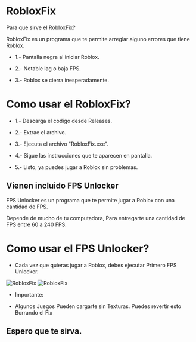 # RobloxFix

Para que sirve el RobloxFix?

RobloxFix es un programa que te permite arreglar alguno errores que tiene Roblox.

- 1.- Pantalla negra al iniciar Roblox.

- 2.- Notable lag o baja FPS.

- 3.- Roblox se cierra inesperadamente.

# Como usar el RobloxFix?

- 1.- Descarga el codigo desde Releases.

- 2.- Extrae el archivo.

- 3.- Ejecuta el archivo "RobloxFix.exe".

- 4.- Sigue las instrucciones que te aparecen en pantalla.

- 5.- Listo, ya puedes jugar a Roblox sin problemas.

## Vienen incluido FPS Unlocker

FPS Unlocker es un programa que te permite jugar a Roblox con una cantidad de FPS.

Depende de mucho de tu computadora, Para entregarte una cantidad de FPS entre 60 a 240 FPS.

# Como usar el FPS Unlocker?

- Cada vez que quieras jugar a Roblox, debes ejecutar Primero FPS Unlocker.

<img src= "https://media.discordapp.net/attachments/991215245358010432/1042372489155715072/Set2.png?width=725&height=130" alt= "RobloxFix">

<img src= "https://media.discordapp.net/attachments/991215245358010432/1042378295024570389/image.png?width=123&height=26" alt= "RobloxFix">

- Importante:

- Algunos Juegos Pueden cargarte sin Texturas. Puedes revertir esto Borrando el Fix

## Espero que te sirva.
